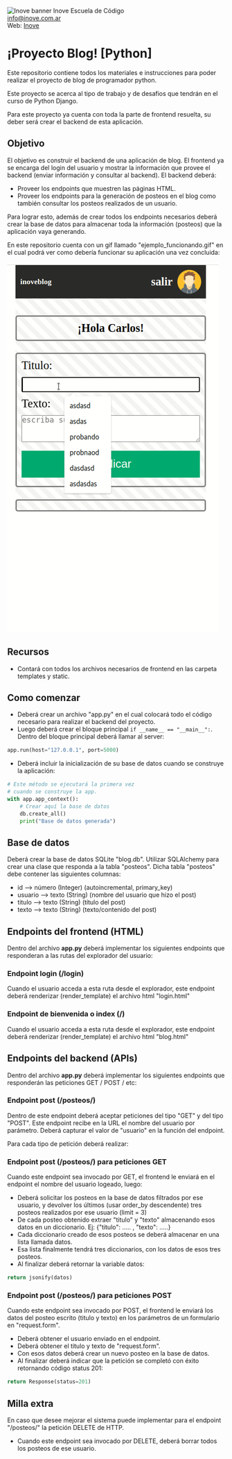 ![Inove banner](/inove.jpg)
Inove Escuela de Código\
info@inove.com.ar\
Web: [Inove](http://inove.com.ar)

# ¡Proyecto Blog! [Python]
Este repositorio contiene todos los materiales e instrucciones para poder realizar el proyecto de blog de programador python.

Este proyecto se acerca al tipo de trabajo y de desafios que tendrán en el curso de Python Django.

Para este proyecto ya cuenta con toda la parte de frontend resuelta, su deber será crear el backend de esta aplicación.


## Objetivo
El objetivo es construir el backend de una aplicación de blog. El frontend ya se encarga del login del usuario y mostrar la información que provee el backend (enviar información y consultar al backend). El backend deberá:
- Proveer los endpoints que muestren las páginas HTML.
- Proveer los endpoints para la generación de posteos en el blog como también consultar los posteos realizados de un usuario.

Para lograr esto, además de crear todos los endpoints necesarios deberá crear la base de datos para almacenar toda la información (posteos) que la aplicación vaya generando.

En este repositorio cuenta con un gif llamado "ejemplo_funcionando.gif" en el cual podrá ver como debería funcionar su aplicación una vez concluida:

![ejemplo_funcionando](ejemplo_funcionando.gif)

## Recursos
- Contará con todos los archivos necesarios de frontend en las carpeta templates y static.

## Como comenzar
- Deberá crear un archivo "app.py" en el cual colocará todo el código necesario para realizar el backend del proyecto.
- Luego deberá crear el bloque principal `if __name__ == "__main__":`. Dentro del bloque principal deberá llamar al server:
```python
app.run(host="127.0.0.1", port=5000)
```
- Deberá incluir la inicialización de su base de datos cuando se construye la aplicación:
```python
# Este método se ejecutará la primera vez
# cuando se construye la app.
with app.app_context():
    # Crear aquí la base de datos
    db.create_all()
    print("Base de datos generada")
```

## Base de datos
Deberá crear la base de datos SQLite "blog.db". Utilizar SQLAlchemy para crear una clase que responda a la tabla "posteos". Dicha tabla "posteos" debe contener las siguientes columnas:
- id --> número (Integer) (autoincremental, primary_key)
- usuario --> texto (String) (nombre del usuario que hizo el post)
- titulo --> texto (String) (título del post)
- texto --> texto (String) (texto/contenido del post)


## Endpoints del frontend (HTML)
Dentro del archivo __app.py__ deberá implementar los siguientes endpoints que responderan a las rutas del explorador del usuario:

### Endpoint login (/login)
Cuando el usuario acceda a esta ruta desde el explorador, este endpoint deberá renderizar (render_template) el archivo html "login.html"

### Endpoint de bienvenida o index (/)
Cuando el usuario acceda a esta ruta desde el explorador, este endpoint deberá renderizar (render_template) el archivo html "blog.html"


## Endpoints del backend (APIs)
Dentro del archivo __app.py__ deberá implementar los siguientes endpoints que responderán las peticiones GET / POST / etc:

### Endpoint post (/posteos/<usuario>)
Dentro de este endpoint deberá aceptar peticiones del tipo "GET" y del tipo "POST".
Este endpoint recibe en la URL el nombre del usuario por parámetro. Deberá capturar el valor de "usuario" en la función del endpoint.

Para cada tipo de petición deberá realizar:

### Endpoint post (/posteos/<usuario>) para peticiones GET
Cuando este endpoint sea invocado por GET, el frontend le enviará en el endpoint el nombre del usuario logeado, luego:
- Deberá solicitar los posteos en la base de datos filtrados por ese usuario, y devolver los últimos (usar order_by descendente) tres posteos realizados por ese usuario (limit = 3)
- De cada posteo obtenido extraer "titulo" y "texto" almacenando esos datos en un diccionario. Ej: {"titulo": ..... , "texto": .....}
- Cada diccionario creado de esos posteos se deberá almacenar en una lista llamada datos.
- Esa lista finalmente tendrá tres diccionarios, con los datos de esos tres posteos.
- Al finalizar deberá retornar la variable datos:
```python
return jsonify(datos)
```

### Endpoint post (/posteos/<usuario>) para peticiones POST
Cuando este endpoint sea invocado por POST, el frontend le enviará los datos del posteo escrito (titulo y texto) en los parámetros de un formulario en "request.form".
- Deberá obtener el usuario enviado en el endpoint.
- Deberá obtener el titulo y texto de "request.form".
- Con esos datos deberá crear un nuevo posteo en la base de datos.
- Al finalizar deberá indicar que la petición se completó con éxito retornando código status 201:
```python
return Response(status=201)
```

## Milla extra
En caso que desee mejorar el sistema puede implementar para el endpoint "/posteos/<usuario>" la petición DELETE de HTTP.
- Cuando este endpoint sea invocado por DELETE, deberá borrar todos los posteos de ese usuario.